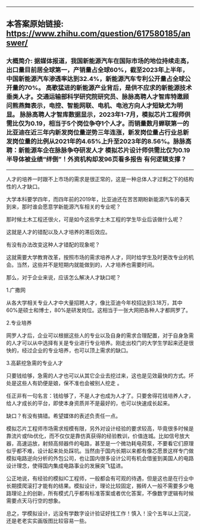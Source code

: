 ----------------------------------------
## 本答案原始链接: https://www.zhihu.com/question/617580185/answer/
### 大概简介: 据媒体报道，我国新能源汽车在国际市场的地位持续走高，出口量目前居全球第一，产销量占全球60%，截至2023年上半年，中国新能源汽车渗透率达到32.4%，新能源汽车专利公开量占全球公开量的70%。 高歌猛进的新能源产业背后，是供不应求的新能源技术垂类人才。交通运输部科学研究院研究员、脉脉高聘人才智库特邀顾问熊燕舞表示，电控、智能网联、电机、电池方向人才短缺尤为明显。 脉脉高聘人才智库数据显示，2023年1-7月，模拟芯片工程师供需比仅为0.19，相当于5个岗位争夺1个人才。而销量数月蝉联第一的比亚迪在近三年内新发岗位量逆势三年连涨，新发岗位量占行业总新发岗位量的比例从2021年的4.65%上升至2023年的8.56%。脉脉高聘：新能源车企在脉脉争夺研发人才 模拟芯片设计师供需比仅为0.19半导体被业绩“绊倒”！外资机构却发96页看多报告 有何逻辑支撑？
----------------------------------------
人才的培养一时跟不上市场的需求是很正常的，这是一种总体人才过剩之下的结构性的人才缺口。

大学本科要学四年，而四年前的2019年，比亚迪还在苦苦期盼新能源汽车的春天到来，那时谁会愿意学新能源汽车相关的专业呢？

那时候土木工程还很火，可是如今这些学土木工程的学生毕业后该做什么呢？

这就是人才的错配以及人才培养的滞后效应。

有没有办法改变这种人才错配的现象呢？

这就需要大学教育改革，按照市场的需求培养人才，同时给学生及时更改专业的机会。当然，这些并不是短期内就能做到的，人才培养也需要时间。

那么，对于企业来说，应该怎么解决人才缺口呢？

1.广撒网

从各大学相关专业人才中大量招聘人才，像比亚迪今年校招达到3.18万，其中60%是硕士和博士，80%是研发岗位。这相当于一张大网把各种人才都网罗了。

2.专业培养

网罗人才后，企业可以根据这些人的专业以及自身的需求合理配置，对于自身急需的人才可以从中选择有关是专业进行专业培养。刚走出校门的大学生学起来还是很快的，经过企业的专业培养，也可以顶上需求的缺口。

3.高薪挖急需的专业人才

只要钱给够，急需的人才也可以从其它企业去挖过来，这也是见效最快的方式。坏处是这些人有奶便是娘，保不准也会被别人挖走 。

任正非有一句名言：钱给够了，不是人才也成为人才了。只要舍得花钱培养人才，给人才成长的平台，即使本身资质并不是最好的，也可以快速成长起来。

缺口？有没有搞错。希望媒体的表述负责任一点。

模拟芯片工程师市场需求规模有限，另外对设计经验的要求较高，毕竟很多时候是靠流片或fib优化，而不仅仅是靠仿真获得的经验教训，价值连城。比如信号放大器，高速运放，射频高频器件的电路，甚至是一个微功耗电荷泵，不要看它们原理似乎都不难，设计起来处处踩坑。当然由于国内长期以来都有像芯愿景这样专门做模拟电路逆向分析的外包公司，也让国内很多设计公司有机会借鉴到美国人的电路设计理念，使得国内集成电路事业的发展突飞猛进。

公正地说，有经验的模拟IC工程师，一般都会有可观的待遇，但是这也是在行业中长期摸爬滚打才能有的结果。模拟设计，理论比较固定，搬砖人一般不需要多少电路理论上的创新，所有模式几乎都有标准答案或者优化答案，不像数字逻辑有时候需要点天马行空的想象。

总之，学模拟设计，远没有学数字设计验证好找工作！慎入！没个五年以上沉淀，还是老老实实画版图比较容易一些。